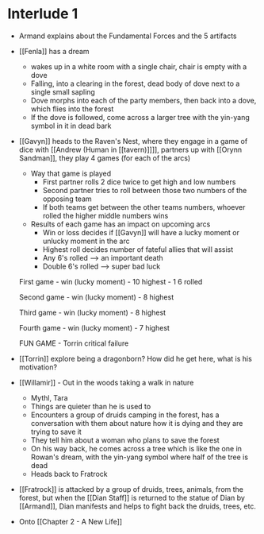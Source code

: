 # Interlude 1

- Armand explains about the Fundamental Forces and the 5 artifacts

- [[Fenla]]  has a dream
    - wakes up in a white room with a single chair, chair is empty with a dove
    - Falling, into a clearing in the forest, dead body of dove next to a single small sapling
    - Dove morphs into each of the party members, then back into a dove, which flies into the forest
    - If the dove is followed, come across a larger tree with the yin-yang symbol in it in dead bark

- [[Gavyn]] heads to the Raven's Nest, where they engage in a game of dice with [[Andrew (Human in [[tavern)]]]], partners up with [[Orynn   Sandman]], they play 4 games (for each of the arcs)
    - Way that game is played
        - First partner rolls 2 dice twice to get high and low numbers
        - Second partner tries to roll between those two numbers of the opposing team
        - If both teams get between the other teams numbers, whoever rolled the higher middle numbers wins
    - Results of each game has an impact on upcoming arcs
        - Win or loss decides if [[Gavyn]]  will have a lucky moment or unlucky moment in the arc
        - Highest roll decides number of fateful allies that will assist
        - Any 6's rolled —> an important death
        - Double 6's rolled —> super bad luck

    First game - win (lucky moment) - 10 highest - 1 6 rolled

    Second game - win (lucky moment) - 8 highest 

    Third game - win (lucky moment) - 8 highest

    Fourth game - win (lucky moment) - 7 highest

    FUN GAME - Torrin critical failure

- [[Torrin]] explore being a dragonborn? How did he get here, what is his motivation?

- [[Willamir]] - Out in the woods taking a walk in nature
    - Mythl, Tara
    - Things are quieter than he is used to
    - Encounters a group of druids camping in the forest, has a conversation with them about nature how it is dying and they are trying to save it
    - They tell him about a woman who plans to save the forest
    - On his way back, he comes across a tree which is like the one in Rowan's dream, with the yin-yang symbol where half of the tree is dead
    - Heads back to Fratrock
- [[Fratrock]] is attacked by a group of druids, trees, animals, from the forest, but when the [[Dian Staff]] is returned to the statue of Dian by [[Armand]], Dian manifests and helps to fight back the druids, trees, etc.
- Onto [[Chapter 2 - A New Life]]